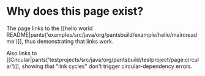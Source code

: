 # Why does this page exist?

The page links to the
[[hello world README|pants('examples/src/java/org/pantsbuild/example/hello/main:readme')]],
thus demonstrating that links work.

Also links to
[[Circular|pants('testprojects/src/java/org/pantsbuild/testproject/page:circular')]],
showing that "link cycles" don't trigger circular-dependency errors.
